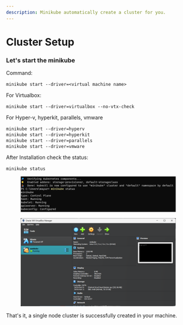 ```yaml
---
description: Minikube automatically create a cluster for you.
---
```


# Cluster Setup

### Let's start the minikube

Command:&#x20;

```
minikube start --driver=<virtual machine name>
```

For Virtualbox:&#x20;

```
minikube start --driver=virtualbox --no-vtx-check
```

For Hyper-v, hyperkit, parallels, vmware

```
minikube start --driver=hyperv
minikube start --driver=hyperkit
minikube start --driver=parallels
minikube start --driver=vmware
```

After Installation check the status:

```
minikube status
```

<figure><img src="../.gitbook/assets/image (28).png" alt=""><figcaption></figcaption></figure>

<figure><img src="../.gitbook/assets/VirtualBox_JUDYAdqQTJ.png" alt=""><figcaption></figcaption></figure>

That's it, a single node cluster is successfully created in your machine.
